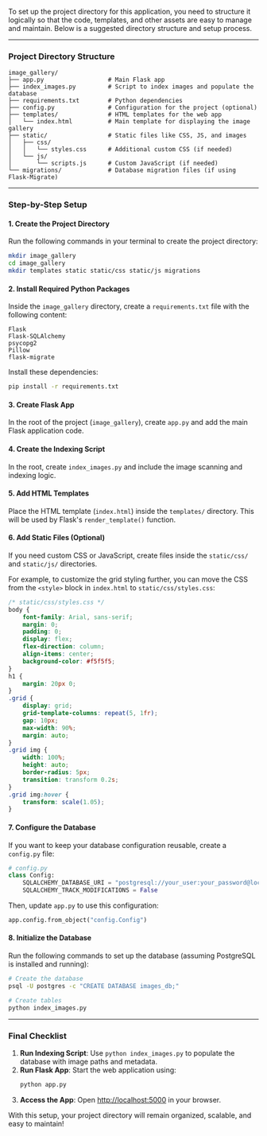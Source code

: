 To set up the project directory for this application, you need to structure it logically so that the code, templates, and other assets are easy to manage and maintain. Below is a suggested directory structure and setup process.

---

### **Project Directory Structure**

```
image_gallery/
├── app.py                  # Main Flask app
├── index_images.py         # Script to index images and populate the database
├── requirements.txt        # Python dependencies
├── config.py               # Configuration for the project (optional)
├── templates/              # HTML templates for the web app
│   └── index.html          # Main template for displaying the image gallery
├── static/                 # Static files like CSS, JS, and images
│   ├── css/
│   │   └── styles.css      # Additional custom CSS (if needed)
│   └── js/
│       └── scripts.js      # Custom JavaScript (if needed)
└── migrations/             # Database migration files (if using Flask-Migrate)
```

---

### **Step-by-Step Setup**

#### **1. Create the Project Directory**
Run the following commands in your terminal to create the project directory:
```bash
mkdir image_gallery
cd image_gallery
mkdir templates static static/css static/js migrations
```

#### **2. Install Required Python Packages**
Inside the `image_gallery` directory, create a `requirements.txt` file with the following content:
```
Flask
Flask-SQLAlchemy
psycopg2
Pillow
flask-migrate
```

Install these dependencies:
```bash
pip install -r requirements.txt
```

#### **3. Create Flask App**
In the root of the project (`image_gallery`), create `app.py` and add the main Flask application code.

#### **4. Create the Indexing Script**
In the root, create `index_images.py` and include the image scanning and indexing logic.

#### **5. Add HTML Templates**
Place the HTML template (`index.html`) inside the `templates/` directory. This will be used by Flask's `render_template()` function.

#### **6. Add Static Files (Optional)**
If you need custom CSS or JavaScript, create files inside the `static/css/` and `static/js/` directories.

For example, to customize the grid styling further, you can move the CSS from the `<style>` block in `index.html` to `static/css/styles.css`:
```css
/* static/css/styles.css */
body {
    font-family: Arial, sans-serif;
    margin: 0;
    padding: 0;
    display: flex;
    flex-direction: column;
    align-items: center;
    background-color: #f5f5f5;
}
h1 {
    margin: 20px 0;
}
.grid {
    display: grid;
    grid-template-columns: repeat(5, 1fr);
    gap: 10px;
    max-width: 90%;
    margin: auto;
}
.grid img {
    width: 100%;
    height: auto;
    border-radius: 5px;
    transition: transform 0.2s;
}
.grid img:hover {
    transform: scale(1.05);
}
```

#### **7. Configure the Database**
If you want to keep your database configuration reusable, create a `config.py` file:
```python
# config.py
class Config:
    SQLALCHEMY_DATABASE_URI = "postgresql://your_user:your_password@localhost/images_db"
    SQLALCHEMY_TRACK_MODIFICATIONS = False
```
Then, update `app.py` to use this configuration:
```python
app.config.from_object("config.Config")
```

#### **8. Initialize the Database**
Run the following commands to set up the database (assuming PostgreSQL is installed and running):
```bash
# Create the database
psql -U postgres -c "CREATE DATABASE images_db;"

# Create tables
python index_images.py
```

---

### **Final Checklist**
1. **Run Indexing Script**: Use `python index_images.py` to populate the database with image paths and metadata.
2. **Run Flask App**: Start the web application using:
   ```bash
   python app.py
   ```
3. **Access the App**: Open [http://localhost:5000](http://localhost:5000) in your browser.

With this setup, your project directory will remain organized, scalable, and easy to maintain!